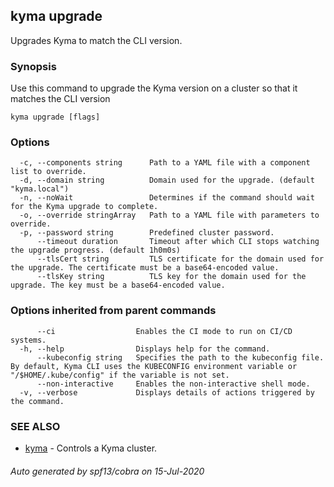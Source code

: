 ## kyma upgrade

Upgrades Kyma to match  the CLI version.

### Synopsis

Use this command to upgrade the Kyma version on a cluster so that it matches the CLI version

```
kyma upgrade [flags]
```

### Options

```
  -c, --components string      Path to a YAML file with a component list to override.
  -d, --domain string          Domain used for the upgrade. (default "kyma.local")
  -n, --noWait                 Determines if the command should wait for the Kyma upgrade to complete.
  -o, --override stringArray   Path to a YAML file with parameters to override.
  -p, --password string        Predefined cluster password.
      --timeout duration       Timeout after which CLI stops watching the upgrade progress. (default 1h0m0s)
      --tlsCert string         TLS certificate for the domain used for the upgrade. The certificate must be a base64-encoded value.
      --tlsKey string          TLS key for the domain used for the upgrade. The key must be a base64-encoded value.
```

### Options inherited from parent commands

```
      --ci                  Enables the CI mode to run on CI/CD systems.
  -h, --help                Displays help for the command.
      --kubeconfig string   Specifies the path to the kubeconfig file. By default, Kyma CLI uses the KUBECONFIG environment variable or "/$HOME/.kube/config" if the variable is not set.
      --non-interactive     Enables the non-interactive shell mode.
  -v, --verbose             Displays details of actions triggered by the command.
```

### SEE ALSO

* [kyma](kyma.md)	 - Controls a Kyma cluster.

###### Auto generated by spf13/cobra on 15-Jul-2020
